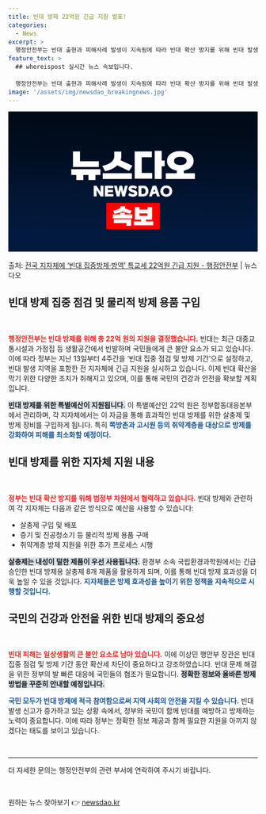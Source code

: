 ```yaml
---
title: 빈대 방제 22억원 긴급 지원 발표!
categories:
  - News
excerpt: >
  행정안전부는 빈대 출현과 피해사례 발생이 지속됨에 따라 빈대 확산 방지를 위해 빈대 발생이 확인된 지역을 비…
feature_text: >
  ## whereispost 실시간 뉴스 속보입니다.

  행정안전부는 빈대 출현과 피해사례 발생이 지속됨에 따라 빈대 확산 방지를 위해 빈대 발생이 확인된 지역을 비…
image: '/assets/img/newsdao_breakingnews.jpg'
---
```


![뉴스다오 속보](/assets/img/newsdao_breakingnews.jpg)

<p>출처: <a href="https://newsdao.kr/2495" rel="dofollow">전국 지자체에 ‘빈대 집중방제·방역’ 특교세 22억원 긴급 지원 - 행정안전부</a> | 뉴스다오</p>

<h2 data-ke-size="size26">빈대 방제 집중 점검 및 물리적 방제 용품 구입</h2>

<p data-ke-size="size16">&nbsp;</p>

<b><span style="color: #ee2323;">행정안전부는 빈대 방제를 위해 총 22억 원의 지원을 결정했습니다.</span></b> 빈대는 최근 대중교통시설과 가정집 등 생활공간에서 빈발하며 국민들에게 큰 불안 요소가 되고 있습니다. 이에 따라 정부는 지난 13일부터 4주간을 ‘빈대 집중 점검 및 방제 기간’으로 설정하고, 빈대 발생 지역을 포함한 전 지자체에 긴급 지원을 실시하고 있습니다. 이제 빈대 확산을 막기 위한 다양한 조치가 취해지고 있으며, 이를 통해 국민의 건강과 안전을 확보할 계획입니다.

<b><span style="background-color: #21538527;">빈대 방제를 위한 특별예산이 지원됩니다.</span></b> 이 특별예산인 22억 원은 정부합동대응본부에서 관리하며, 각 지자체에서는 이 자금을 통해 효과적인 빈대 방제를 위한 살충제 및 방제 장비를 구입하게 됩니다. 특히 <b><span style="color: #1a5490;">쪽방촌과 고시원 등의 취약계층을 대상으로 방제를 강화하여 피해를 최소화할 예정이다.</span></b>

<h2 data-ke-size="size26">빈대 방제를 위한 지자체 지원 내용</h2>

<p data-ke-size="size16">&nbsp;</p>

<b><span style="color: #ee2323;">정부는 빈대 확산 방지를 위해 범정부 차원에서 협력하고 있습니다.</span></b> 빈대 방제와 관련하여 각 지자체는 다음과 같은 방식으로 예산을 사용할 수 있습니다: 

<ul>
    <li>살충제 구입 및 배포</li>
    <li>증기 및 진공청소기 등 물리적 방제 용품 구매</li>
    <li>취약계층 방제 지원을 위한 추가 프로세스 시행</li>
</ul>

<b><span style="background-color: #21538527;">살충제는 내성이 덜한 제품이 우선 사용됩니다.</span></b> 환경부 소속 국립환경과학원에서는 긴급 승인한 빈대 방제용 살충제 8개 제품을 활용하게 되며, 이를 통해 빈대 방제 효과성을 더욱 높일 수 있을 것입니다. <b><span style="color: #1a5490;">지자체들은 방제 효과성을 높이기 위한 정책을 지속적으로 시행할 것입니다.</span></b>

<h2 data-ke-size="size26">국민의 건강과 안전을 위한 빈대 방제의 중요성</h2>

<p data-ke-size="size16">&nbsp;</p>

<b><span style="color: #ee2323;">빈대 피해는 일상생활의 큰 불안 요소로 남아 있습니다.</span></b> 이에 이상민 행안부 장관은 빈대 집중 점검 및 방제 기간 동안 확산세 차단이 중요하다고 강조하였습니다. 빈대 문제 해결을 위한 정부의 발 빠른 대응에 국민들의 협조가 필요합니다. <b><span style="background-color: #21538527;">정확한 정보와 올바른 방제 방법을 꾸준히 안내할 예정입니다.</span></b>

<b><span style="color: #1a5490;">국민 모두가 빈대 방제에 적극 참여함으로써 지역 사회의 안전을 지킬 수 있습니다.</span></b> 빈대 발생 신고가 증가하고 있는 상황 속에서, 정부와 국민이 함께 빈대를 예방하고 방제하는 노력이 중요합니다. 이에 따라 정부는 정확한 정보 제공과 함께 필요한 지원을 아끼지 않겠다는 태도를 보이고 있습니다.

<p data-ke-size="size16">&nbsp;</p>

<hr>

<p data-ke-size="size16">더 자세한 문의는 행정안전부의 관련 부서에 연락하여 주시기 바랍니다.</p>

<p data-ke-size="size16">&nbsp;</p> 

원하는 뉴스 찾아보기 👉 <a href="https://newsdao.kr" rel="dofollow">newsdao.kr</a>


